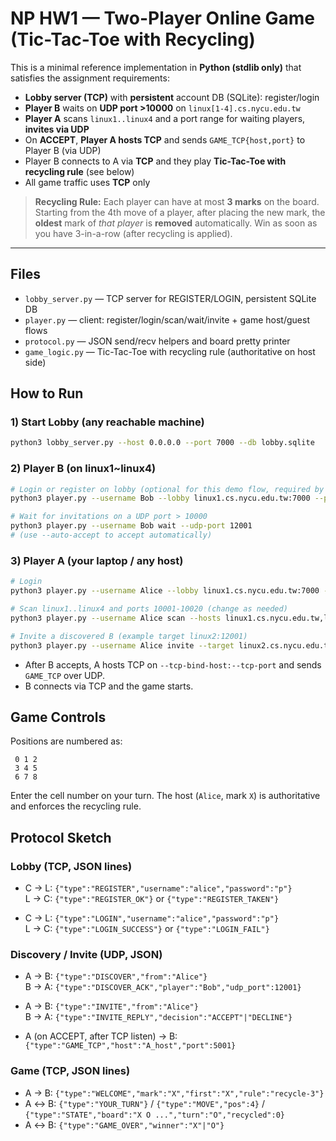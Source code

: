 
# NP HW1 — Two-Player Online Game (Tic-Tac-Toe with Recycling)

This is a minimal reference implementation in **Python (stdlib only)** that satisfies the assignment requirements:

- **Lobby server (TCP)** with **persistent** account DB (SQLite): register/login
- **Player B** waits on **UDP port >10000** on `linux[1-4].cs.nycu.edu.tw`
- **Player A** scans `linux1..linux4` and a port range for waiting players, **invites via UDP**
- On **ACCEPT**, **Player A hosts TCP** and sends `GAME_TCP{host,port}` to Player B (via UDP)
- Player B connects to A via **TCP** and they play **Tic-Tac-Toe with recycling rule** (see below)
- All game traffic uses **TCP** only

> **Recycling Rule:** Each player can have at most **3 marks** on the board. Starting from the 4th move of a player, after placing the new mark, the **oldest** mark of *that player* is **removed** automatically. Win as soon as you have 3-in-a-row (after recycling is applied).

---

## Files

- `lobby_server.py` — TCP server for REGISTER/LOGIN, persistent SQLite DB
- `player.py` — client: register/login/scan/wait/invite + game host/guest flows
- `protocol.py` — JSON send/recv helpers and board pretty printer
- `game_logic.py` — Tic-Tac-Toe with recycling rule (authoritative on host side)

## How to Run

### 1) Start Lobby (any reachable machine)

```bash
python3 lobby_server.py --host 0.0.0.0 --port 7000 --db lobby.sqlite
```

### 2) Player B (on linux1~linux4)

```bash
# Login or register on lobby (optional for this demo flow, required by HW spec)
python3 player.py --username Bob --lobby linux1.cs.nycu.edu.tw:7000 --password 123 login

# Wait for invitations on a UDP port > 10000
python3 player.py --username Bob wait --udp-port 12001
# (use --auto-accept to accept automatically)
```

### 3) Player A (your laptop / any host)

```bash
# Login
python3 player.py --username Alice --lobby linux1.cs.nycu.edu.tw:7000 --password 123 login

# Scan linux1..linux4 and ports 10001-10020 (change as needed)
python3 player.py --username Alice scan --hosts linux1.cs.nycu.edu.tw,linux2.cs.nycu.edu.tw,linux3.cs.nycu.edu.tw,linux4.cs.nycu.edu.tw --ports 10001-10020

# Invite a discovered B (example target linux2:12001)
python3 player.py --username Alice invite --target linux2.cs.nycu.edu.tw:12001 --tcp-bind-host 0.0.0.0 --tcp-port 5001
```

- After B accepts, A hosts TCP on `--tcp-bind-host:--tcp-port` and sends `GAME_TCP` over UDP.
- B connects via TCP and the game starts.

## Game Controls

Positions are numbered as:

```
 0 1 2
 3 4 5
 6 7 8
```

Enter the cell number on your turn. The host (`Alice`, mark `X`) is authoritative and enforces the recycling rule.

## Protocol Sketch

### Lobby (TCP, JSON lines)

- C → L: `{"type":"REGISTER","username":"alice","password":"p"}`  
  L → C: `{"type":"REGISTER_OK"}` or `{"type":"REGISTER_TAKEN"}`

- C → L: `{"type":"LOGIN","username":"alice","password":"p"}`  
  L → C: `{"type":"LOGIN_SUCCESS"}` or `{"type":"LOGIN_FAIL"}`

### Discovery / Invite (UDP, JSON)

- A → B: `{"type":"DISCOVER","from":"Alice"}`  
  B → A: `{"type":"DISCOVER_ACK","player":"Bob","udp_port":12001}`

- A → B: `{"type":"INVITE","from":"Alice"}`  
  B → A: `{"type":"INVITE_REPLY","decision":"ACCEPT"|"DECLINE"}`

- A (on ACCEPT, after TCP listen) → B: `{"type":"GAME_TCP","host":"A_host","port":5001}`

### Game (TCP, JSON lines)

- A → B: `{"type":"WELCOME","mark":"X","first":"X","rule":"recycle-3"}`
- A ↔ B: `{"type":"YOUR_TURN"}` / `{"type":"MOVE","pos":4}` / `{"type":"STATE","board":"X O ...","turn":"O","recycled":0}`
- A ↔ B: `{"type":"GAME_OVER","winner":"X"|"O"}`

